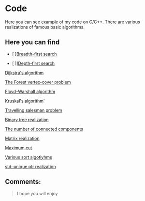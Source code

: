 # Code
 Here you can see example of my code on C/C++. There are various realizations of famous basic algorithms.
## Here you can find
- [ ]<!-- -->[Breadth-first search](https://github.com/RuS2m/CODE/tree/master/BFS)

- [ ]<!-- -->][Depth-first search](https://github.com/RuS2m/CODE/tree/master/DFS)

[Dijkstra's algorithm](https://github.com/RuS2m/CODE/tree/master/Dijkstra)

[The Forest vertex-cover problem](https://github.com/RuS2m/CODE/tree/master/FVC)

[Floyd–Warshall algorithm](https://github.com/RuS2m/CODE/tree/master/Floyd–Warshall)

[Kruskal's algorithm'](https://github.com/RuS2m/CODE/tree/master/Kruskal)

[Travelling salesman problem](https://github.com/RuS2m/CODE/tree/master/TSP)

[Binary tree realization](https://github.com/RuS2m/CODE/tree/master/bin_tree)

[The number of connected components](https://github.com/RuS2m/CODE/tree/master/component_counter)

[Matrix realization](https://github.com/RuS2m/CODE/tree/master/matrix)

[Maximum cut](https://github.com/RuS2m/CODE/tree/master/max_cut)

[Various sort algotiyhms](https://github.com/RuS2m/CODE/tree/master/sorts)

[std::unique ptr realization](https://github.com/RuS2m/CODE/tree/master/unique_ptr)

    
## Comments:
> I hope you will enjoy
